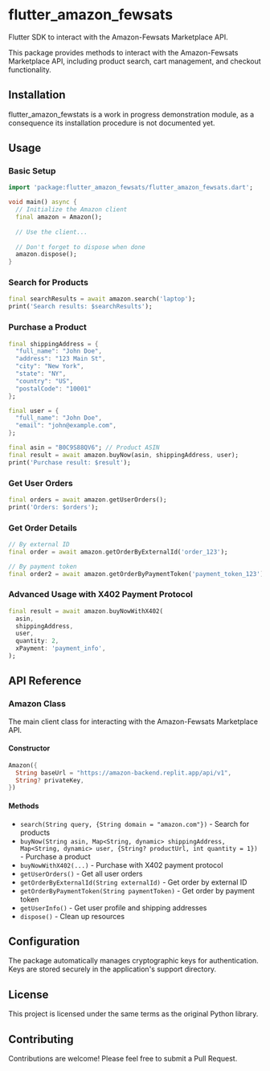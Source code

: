 # flutter_amazon_fewsats

Flutter SDK to interact with the Amazon-Fewsats Marketplace API.

This package provides methods to interact with the Amazon-Fewsats Marketplace API, including product search, cart management, and checkout functionality.

## Installation

flutter_amazon_fewstats is a work in progress demonstration module, as a consequence its installation procedure is not documented yet.

## Usage

### Basic Setup

```dart
import 'package:flutter_amazon_fewsats/flutter_amazon_fewsats.dart';

void main() async {
  // Initialize the Amazon client
  final amazon = Amazon();
  
  // Use the client...
  
  // Don't forget to dispose when done
  amazon.dispose();
}
```

### Search for Products

```dart
final searchResults = await amazon.search('laptop');
print('Search results: $searchResults');
```

### Purchase a Product

```dart
final shippingAddress = {
  "full_name": "John Doe",
  "address": "123 Main St",
  "city": "New York",
  "state": "NY",
  "country": "US",
  "postalCode": "10001"
};

final user = {
  "full_name": "John Doe",
  "email": "john@example.com",
};

final asin = "B0C9S88QV6"; // Product ASIN
final result = await amazon.buyNow(asin, shippingAddress, user);
print('Purchase result: $result');
```

### Get User Orders

```dart
final orders = await amazon.getUserOrders();
print('Orders: $orders');
```

### Get Order Details

```dart
// By external ID
final order = await amazon.getOrderByExternalId('order_123');

// By payment token
final order2 = await amazon.getOrderByPaymentToken('payment_token_123');
```

### Advanced Usage with X402 Payment Protocol

```dart
final result = await amazon.buyNowWithX402(
  asin,
  shippingAddress,
  user,
  quantity: 2,
  xPayment: 'payment_info',
);
```

## API Reference

### Amazon Class

The main client class for interacting with the Amazon-Fewsats Marketplace API.

#### Constructor

```dart
Amazon({
  String baseUrl = "https://amazon-backend.replit.app/api/v1",
  String? privateKey,
})
```

#### Methods

- `search(String query, {String domain = "amazon.com"})` - Search for products
- `buyNow(String asin, Map<String, dynamic> shippingAddress, Map<String, dynamic> user, {String? productUrl, int quantity = 1})` - Purchase a product
- `buyNowWithX402(...)` - Purchase with X402 payment protocol
- `getUserOrders()` - Get all user orders
- `getOrderByExternalId(String externalId)` - Get order by external ID
- `getOrderByPaymentToken(String paymentToken)` - Get order by payment token
- `getUserInfo()` - Get user profile and shipping addresses
- `dispose()` - Clean up resources

## Configuration

The package automatically manages cryptographic keys for authentication. Keys are stored securely in the application's support directory.

## License

This project is licensed under the same terms as the original Python library.

## Contributing

Contributions are welcome! Please feel free to submit a Pull Request.
